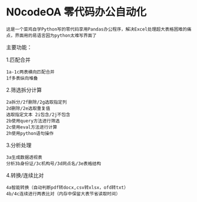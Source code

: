 # N0codeOA 零代码办公自动化
    这是一个菜鸡自学Python写的零代码享用Pandas办公程序，解决Excel处理超大表格困难的痛点，界面用的易语言因为python太难写界面了
  
主要功能：

1.匹配合并

    1a-1c两表横向匹配合并
    1f多表纵向堆叠
  
2.筛选拆分计算

    2a拆分/2f删除/2g选取指定列
    2d删除/2e选取重复值
    选取指定文本 2i包含/2j不包含
    2b使用query方法进行筛选
    2c使用eval方法进行计算
    2h使用python语句操作
  
3.分析处理

    3a生成数据透视表
    分析3b身份证/3c机构号/3d网点名/3e表格结构
  
4.转换/连续比对

    4a智能转换（自动判断pdf转docx,csv转xlsx，ofd转txt）
    4b/4c连续进行两表比对（内存中保留大表节省读取时间）

